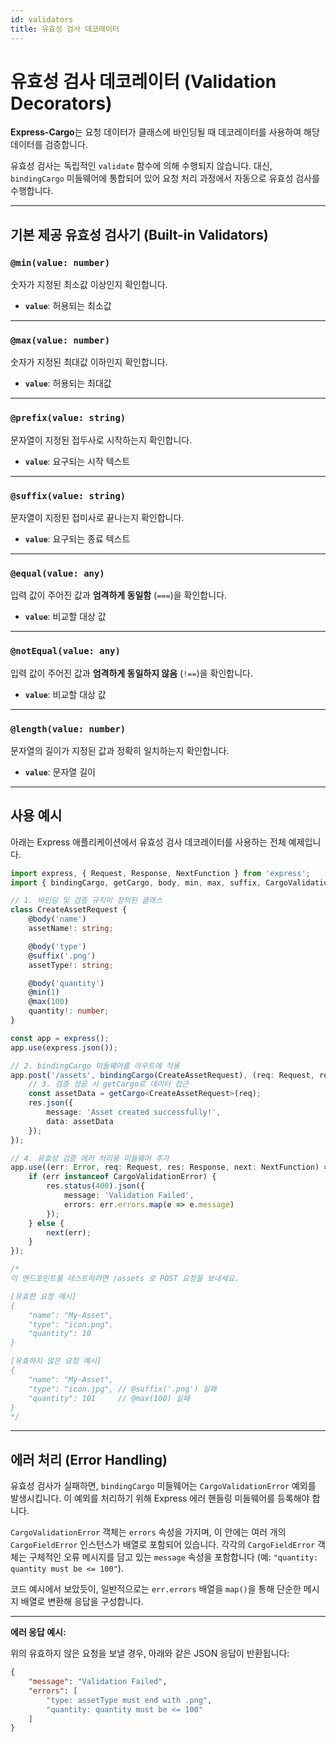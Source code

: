 ```yaml
---
id: validators
title: 유효성 검사 데코레이터
---
```


# 유효성 검사 데코레이터 (Validation Decorators)

**Express-Cargo**는 요청 데이터가 클래스에 바인딩될 때 데코레이터를 사용하여 해당 데이터를 검증합니다.

유효성 검사는 독립적인 `validate` 함수에 의해 수행되지 않습니다. 대신, `bindingCargo` 미들웨어에 통합되어 있어 요청 처리 과정에서 자동으로 유효성 검사를 수행합니다.

---

## 기본 제공 유효성 검사기 (Built-in Validators)

### `@min(value: number)`

숫자가 지정된 최소값 이상인지 확인합니다.

* **`value`**: 허용되는 최소값

---

### `@max(value: number)`

숫자가 지정된 최대값 이하인지 확인합니다.

* **`value`**: 허용되는 최대값

---

### `@prefix(value: string)`

문자열이 지정된 접두사로 시작하는지 확인합니다.

* **`value`**: 요구되는 시작 텍스트

---

### `@suffix(value: string)`

문자열이 지정된 접미사로 끝나는지 확인합니다.

* **`value`**: 요구되는 종료 텍스트

---

### `@equal(value: any)`

입력 값이 주어진 값과 **엄격하게 동일함** (`===`)을 확인합니다.

* **`value`**: 비교할 대상 값

---

### `@notEqual(value: any)`

입력 값이 주어진 값과 **엄격하게 동일하지 않음** (`!==`)을 확인합니다.

* **`value`**: 비교할 대상 값

---

### `@length(value: number)`

문자열의 길이가 지정된 값과 정확히 일치하는지 확인합니다.

- **`value`**: 문자열 길이

---

## 사용 예시

아래는 Express 애플리케이션에서 유효성 검사 데코레이터를 사용하는 전체 예제입니다.

```ts
import express, { Request, Response, NextFunction } from 'express';
import { bindingCargo, getCargo, body, min, max, suffix, CargoValidationError } from 'express-cargo';

// 1. 바인딩 및 검증 규칙이 정의된 클래스
class CreateAssetRequest {
    @body('name')
    assetName!: string;

    @body('type')
    @suffix('.png')
    assetType!: string;

    @body('quantity')
    @min(1)
    @max(100)
    quantity!: number;
}

const app = express();
app.use(express.json());

// 2. bindingCargo 미들웨어를 라우트에 적용
app.post('/assets', bindingCargo(CreateAssetRequest), (req: Request, res: Response) => {
    // 3. 검증 성공 시 getCargo로 데이터 접근
    const assetData = getCargo<CreateAssetRequest>(req);
    res.json({
        message: 'Asset created successfully!',
        data: assetData
    });
});

// 4. 유효성 검증 에러 처리용 미들웨어 추가
app.use((err: Error, req: Request, res: Response, next: NextFunction) => {
    if (err instanceof CargoValidationError) {
        res.status(400).json({ 
            message: 'Validation Failed',
            errors: err.errors.map(e => e.message)
        });
    } else {
        next(err);
    }
});

/*
이 엔드포인트를 테스트하려면 /assets 로 POST 요청을 보내세요.

[유효한 요청 예시]
{
    "name": "My-Asset",
    "type": "icon.png",
    "quantity": 10
}

[유효하지 않은 요청 예시]
{
    "name": "My-Asset",
    "type": "icon.jpg", // @suffix('.png') 실패
    "quantity": 101     // @max(100) 실패
}
*/
```

---

## 에러 처리 (Error Handling)

유효성 검사가 실패하면, `bindingCargo` 미들웨어는 `CargoValidationError` 예외를 발생시킵니다. 이 예외를 처리하기 위해 Express 에러 핸들링 미들웨어를 등록해야 합니다.

`CargoValidationError` 객체는 `errors` 속성을 가지며, 이 안에는 여러 개의 `CargoFieldError` 인스턴스가 배열로 포함되어 있습니다. 각각의 `CargoFieldError` 객체는 구체적인 오류 메시지를 담고 있는 `message` 속성을 포함합니다 (예: `"quantity: quantity must be <= 100"`).

코드 예시에서 보았듯이, 일반적으로는 `err.errors` 배열을 `map()`을 통해 단순한 메시지 배열로 변환해 응답을 구성합니다.

---

**에러 응답 예시:**

위의 유효하지 않은 요청을 보낼 경우, 아래와 같은 JSON 응답이 반환됩니다:

```json
{
    "message": "Validation Failed",
    "errors": [
        "type: assetType must end with .png",
        "quantity: quantity must be <= 100"
    ]
}
```
